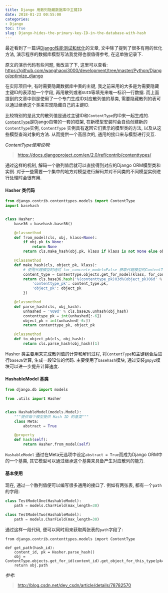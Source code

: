 ```yaml
---
title: Django 用散列隐藏数据库中主键ID
date: 2018-01-23 00:55:00
categories:
- Django
toc: true
slug: Django-hides-the-primary-key-ID-in-the-database-with-hash
---
```


最近看到了一篇讲[Django性能测试和优化](http://blog.csdn.net/dev_csdn/article/details/78782570)的文章, 文中除了提到了很多有用的优化方法, 演示程序的数据库模型写法我觉得也很值得参考, 在这单独记录下.

原文的演示代码有些问题, 我改进了下, 这里可以查看: https://github.com/wanghaoxi3000/development/tree/master/Python/Django/optimize_django

在实际项目中, 有时需要隐藏数据库中表的主键, 我之前采用的大多是为需要隐藏主键ID的表添加一个字段, 再用散列或者`UUID`等填充来唯一标识一行数据. 而上面提到的文章中则是使用了一个专门生成ID对应散列值的基类, 需要隐藏散列的表可以通过继承这个类来实现隐藏自己的主键ID.

比较特别的是此文的散列值是通过主键ID和`ContentType`的ID来一起生成的. [`ContentType`](https://docs.djangoproject.com/en/2.0/ref/contrib/contenttypes/)是Django自带的一套的框架, 在新模型安装时会自动创建新的`ContentType`实例, `ContentType` 实例具有返回它们表示的模型类的方法, 以及从这些模型查询对象的方法. 从而提供一个高层次的, 通用的接口来与模型进行交互. 

*ContentType使用说明:*
> https://docs.djangoproject.com/en/2.0/ref/contrib/contenttypes/

通过这样的机制, 解码一个散列值后就可以直接得到对应的Django ORM模型类和实例.  对于一些需要一个集中的地方对模型进行解码并对不同类的不同模型实例进行处理时会很有用.

#### Hasher 类代码
```python
from django.contrib.contenttypes.models import ContentType
import basehash


class Hasher:
    base36 = basehash.base36()

    @classmethod
    def from_model(cls, obj, klass=None):
        if obj.pk is None:
            return None
        return cls.make_hash(obj.pk, klass if klass is not None else obj)

    @classmethod
    def make_hash(cls, object_pk, klass):
        # 使用代理模型时通过 for_concrete_model=False 获取代理模型的ContentType
        content_type = ContentType.objects.get_for_model(klass, for_concrete_model=False)
        return cls.base36.hash('%(contenttype_pk)03d%(object_pk)06d' % {
            'contenttype_pk': content_type.pk,
            'object_pk': object_pk
        })

    @classmethod
    def parse_hash(cls, obj_hash):
        unhashed = '%09d' % cls.base36.unhash(obj_hash)
        contenttype_pk = int(unhashed[:-6])
        object_pk = int(unhashed[-6:])
        return contenttype_pk, object_pk

    @classmethod
    def to_object_pk(cls, obj_hash):
        return cls.parse_hash(obj_hash)[1]
```
Hasher 类主要用来完成散列值的计算和解码过程, 将`ContentType`和主键组合后进行`base36`计算, 生成一段12位的代码. 主要使用了`basehash`模块, 通过安装`gmpy2`模块可以进一步提升计算速度.

#### HashableModel 基类
```python
from django.db import models

from .utils import Hasher


class HashableModel(models.Model):
    """提供每个模型提供 Hash ID 的基类"""
    class Meta:
        abstract = True

    @property
    def hash(self):
        return Hasher.from_model(self)
```
`HashableModel` 通过在Meta元选项中设定`abstract = True`而成为Django ORM中的一个基类, 其它模型可以通过继承这个基类来具备产生对应散列的能力. 

#### 基本使用
现在, 通过一个散列值便可以编写很多通用的接口了. 例如有两张表, 都有一个`path`的字段:
```python
class TestModelOne(HashableModel):
    path = models.CharField(max_length=30)

class TestModelTwo(HashableModel):
    path = models.CharField(max_length=30)
```

通过这样一段代码, 便可以同时用来获取两张表的`path`字段了:
```
from django.contrib.contenttypes.models import ContentType

def get_path(hash_id):
    content_id, pk = Hasher.parse_hash()
    obj = ContentType.objects.get_for_id(content_id).get_object_for_this_type(pk=pk)
    return obj.path

```

*参考:*
> http://blog.csdn.net/dev_csdn/article/details/78782570
